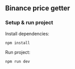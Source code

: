 ## Binance price getter

### Setup & run project

Install dependencies:
```text
npm install
```


Run project:
```text
npm run dev
```